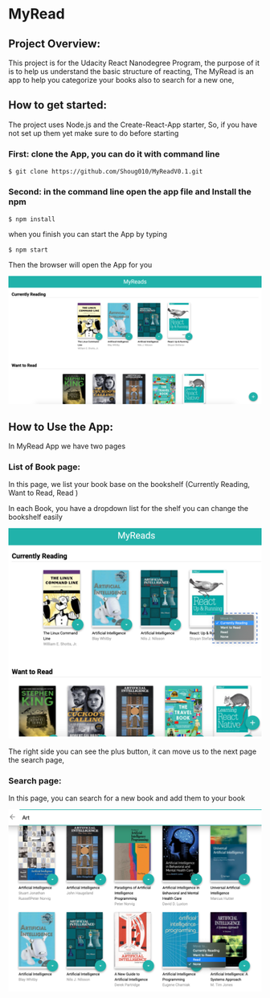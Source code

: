 # MyRead 

## Project Overview:

This project is for the Udacity React Nanodegree Program, the purpose of it is to help us understand the basic structure of reacting, 
The MyRead is an app to help you categorize your books also to search for a new one,

## How to get started:

The project uses Node.js and the Create-React-App starter,
So, if you have not set up them yet make sure to do before starting 

### First: clone the App, you can do it with command line 
```
$ git clone https://github.com/Shoug010/MyReadV0.1.git
```

### Second: in the command line open the app file and Install the npm 
```
$ npm install
```
when you finish you can start the App by typing
```
$ npm start
```
Then the browser will open the App for you
 
 ![alt text](https://github.com/Shoug010/MyReadV0.1/blob/main/MyApp.png)

## How to Use the App:
In MyRead App we have two pages 

### List of Book page: 
In this page, we list your book base on the bookshelf (Currently Reading, Want to Read, Read ) 

In each Book, you have a dropdown list for the shelf you can change the bookshelf easily

 ![alt text](https://github.com/Shoug010/MyReadV0.1/blob/main/List%20Books.png)

The right side you can see the plus button, it can move us to the next page the search page,

### Search page: 
In this page, you can search for a new book and add them to your book

![alt text](https://github.com/Shoug010/MyReadV0.1/blob/main/Search.png)



 

